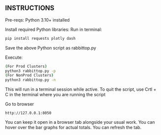 ## INSTRUCTIONS
Pre-reqs: Python 3.10+ installed

Install required Python libraries: 
Run in terminal:

```bash
pip install requests plotly dash
```

Save the above Python script as rabbittop.py

Execute: 
```bash 
(For Prod Clusters)
python3 rabbittop.py -p
(For NonProd Clusters)
python3 rabbittop.py -n
```
This will run in a terminal session while active. To quit the script, use Crtl + C in the terminal where you are running the script

Go to browser

`http://127.0.0.1:8050`

You can keep it open in a browser tab alongside your usual work. You can hover over the bar graphs for actual totals. You can refresh the tab.
